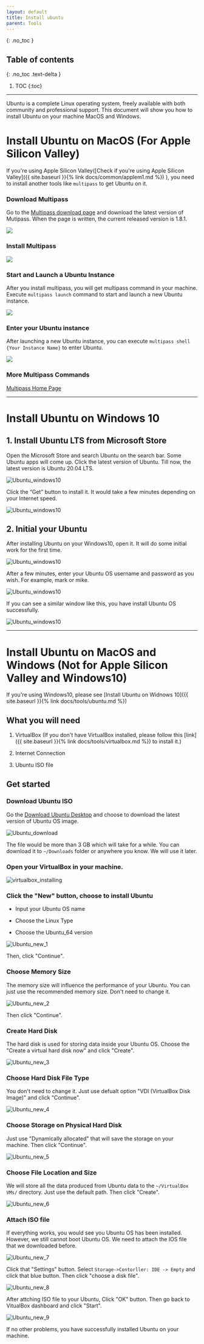 ```yaml
---
layout: default
title: Install ubuntu
parent: Tools
---
```


{: .no_toc }

## Table of contents
{: .no_toc .text-delta }

1. TOC
{:toc}

---

Ubuntu is a complete Linux operating system, freely available with both community and professional support. This document will show you how to install Ubuntu on your machine MacOS and Windows. 


# Install Ubuntu on MacOS (For Apple Silicon Valley)


If you're using Apple Silicon Valley([Check if you're using Apple Silicon Valley]({{ site.baseurl }}{% link docs/common/applem1.md %})
), you need to install another tools like `multipass` to get Ubuntu on it. 


### Download Multipass

Go to the [Multipass download page](https://multipass.run) and download the latest version of Mutipass. When the page is written, the current released version is 1.8.1.

![](/assets/images/ubuntu/applem1_1.png)

### Install Multipass

![](/assets/images/ubuntu/applem1_2.png)

### Start and Launch a Ubuntu Instance

After you install multipass, you will get multipass command in your machine. Execute `multipass launch` command to start and launch a new Ubuntu instance.

![](/assets/images/ubuntu/applem1_3.png)

### Enter your Ubuntu instance

After launching a new Ubuntu instance, you can execute `multipass shell {Your Instance Name}` to enter Ubuntu.


![](/assets/images/ubuntu/applem1_4.png)


### More Multipass Commands

[Multipass Home Page](https://multipass.run)

---

# Install Ubuntu on Windows 10

## 1. Install Ubuntu LTS from Microsoft Store

Open the Microsoft Store and search Ubuntu on the search bar. Some Ubuntu apps will come up. Click the latest version of Ubuntu. Till now, the latest version is Ubuntu 20.04 LTS.

![Ubuntu_windows10](/assets/images/ubuntu/windows10_1.png)

Click the “Get” button to install it. It would take a few minutes depending on your Internet speed.

![Ubuntu_windows10](/assets/images/ubuntu/windows10_2.png)


## 2. Initial your Ubuntu

After installing Ubuntu on your Windows10, open it. It will do some initial work for the first time.

![Ubuntu_windows10](/assets/images/ubuntu/windows10_3.png)


After a few minutes, enter your Ubuntu OS username and password as you wish. For example, mark or mike.

![Ubuntu_windows10](/assets/images/ubuntu/windows10_4.png)

If you can see a similar window like this, you have install Ubuntu OS successfully.

![Ubuntu_windows10](/assets/images/ubuntu/windows10_5.png)


---


# Install Ubuntu on MacOS and Windows (Not for Apple Silicon Valley and Windows10)

If you're using Windows10, please see [Install Ubuntu on Widnows 10]({{ site.baseurl }}{% link docs/tools/ubuntu.md %})

## What you will need

1. VirtualBox (If you don't have VirtualBox installed, please follow this [link]({{ site.baseurl }}{% link docs/tools/virtualbox.md %}) to install it.)

2. Internet Connection

3. Ubuntu ISO file

## Get started

### Download Ubuntu ISO

Go the [Download Ubuntu Desktop](https://ubuntu.com/download/desktop) and choose to download the latest version of Ubuntu OS image.

![Ubuntu_download](/assets/images/ubuntu/ubuntu_download_1.png)

The file would be more than 3 GB which will take for a while. You can download it to `~/Downloads` folder or anywhere you know. We will use it later.


### Open your VirtualBox in your machine.

![virtualbox_installing](/assets/images/virtualbox/virtualbox_homepage.png)


### Click the "New" button, choose to install Ubuntu

- Input your Ubuntu OS name

- Choose the Linux Type

- Choose the Ubuntu_64 version 

![Ubuntu_new_1](/assets/images/ubuntu/ubuntu_new_1.png)

Then, click "Continue".


### Choose Memory Size

The memory size will influence the performance of your Ubuntu. You can just use the recommended memory size. Don't need to change it. 

![Ubuntu_new_2](/assets/images/ubuntu/ubuntu_new_2.png)

Then click "Continue".

### Create Hard Disk

The hard disk is used for storing data inside your Ubuntu OS. Choose the "Create a virtual hard disk now" and click "Create".

![Ubuntu_new_3](/assets/images/ubuntu/ubuntu_new_3.png)

### Choose Hard Disk File Type

You don't need to change it. Just use defualt option "VDI (VirtualBox Disk Image)" and click "Continue".

![Ubuntu_new_4](/assets/images/ubuntu/ubuntu_new_4.png)


### Choose Storage on Physical Hard Disk

Just use "Dynamically allocated" that will save the storage on your machine. Then click "Continue".

![Ubuntu_new_5](/assets/images/ubuntu/ubuntu_new_5.png)


### Choose File Location and Size

We will store all the data produced from Ubuntu data to the `~/VirtualBox VMs/` directory. Just use the default path. Then click "Create".

![Ubuntu_new_6](/assets/images/ubuntu/ubuntu_new_6.png)


### Attach ISO file

If everything works, you would see you Ubuntu OS has been installed. However, we still cannot boot Ubuntu OS. We need to attach the IOS file that we downloaded before.

![Ubuntu_new_7](/assets/images/ubuntu/ubuntu_new_7.png)

Click that "Settings" button. Select `Storage->Contorller: IDE -> Empty` and click that blue button. Then click "choose a disk file".

![Ubuntu_new_8](/assets/images/ubuntu/ubuntu_new_8.png)


After attching ISO file to your Ubuntu, Click "OK" button. Then go back to VitualBox dashboard and click "Start".

![Ubuntu_new_9](/assets/images/ubuntu/ubuntu_new_9.png)


If no other problems, you have successfully installed Ubuntu on your machine.
